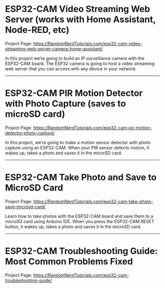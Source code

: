 # ESP32-CAM Video Streaming Web Server (works with Home Assistant, Node-RED, etc)

Project Page: https://RandomNerdTutorials.com/esp32-cam-video-streaming-web-server-camera-home-assistant/

In this project we’re going to build an IP surveillance camera with the ESP32-CAM board. The ESP32 camera is going to host a video streaming web server that you can access with any device in your network.

--------------

# ESP32-CAM PIR Motion Detector with Photo Capture (saves to microSD card)

Project Page: https://RandomNerdTutorials.com/esp32-cam-pir-motion-detector-photo-capture/

In this project, we’re going to make a motion sensor detector with photo capture using an ESP32-CAM. When your PIR sensor detects motion, it wakes up, takes a photo and saves it in the microSD card.

--------------

# ESP32-CAM Take Photo and Save to MicroSD Card

Project Page: https://RandomNerdTutorials.com/esp32-cam-take-photo-save-microsd-card/

Learn how to take photos with the ESP32-CAM board and save them to a microSD card using Arduino IDE. When you press the ESP32-CAM RESET button, it wakes up, takes a photo and saves it in the microSD card.

--------------

# ESP32-CAM Troubleshooting Guide: Most Common Problems Fixed

Project Page: https://RandomNerdTutorials.com/esp32-cam-troubleshooting-guide/
